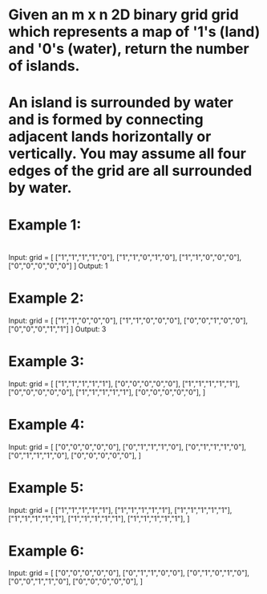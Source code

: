 # Given an m x n 2D binary grid grid which represents a map of '1's (land) and '0's (water), return the number of islands.
#
# An island is surrounded by water and is formed by connecting adjacent lands horizontally or vertically. You may assume all four edges of the grid are all surrounded by water.
#
# Example 1:
# 
 Input: grid = [
   ["1","1","1","1","0"],
   ["1","1","0","1","0"],
   ["1","1","0","0","0"],
   ["0","0","0","0","0"]
 ]
 Output: 1

# Example 2:
 
 Input: grid = [
   ["1","1","0","0","0"],
   ["1","1","0","0","0"],
   ["0","0","1","0","0"],
   ["0","0","0","1","1"]
 ]
 Output: 3

# Example 3:

 Input: grid = [
   ["1","1","1","1","1"],
   ["0","0","0","0","0"],
   ["1","1","1","1","1"],
   ["0","0","0","0","0"],
   ["1","1","1","1","1"],
   ["0","0","0","0","0"],
]

# Example 4:

 Input: grid = [
   ["0","0","0","0","0"],
   ["0","1","1","1","0"],
   ["0","1","1","1","0"],
   ["0","1","1","1","0"],
   ["0","0","0","0","0"],
]

# Example 5:

 Input: grid = [
   ["1","1","1","1","1"],
   ["1","1","1","1","1"],
   ["1","1","1","1","1"],
   ["1","1","1","1","1"],
   ["1","1","1","1","1"],
   ["1","1","1","1","1"],
]

# Example 6:

 Input: grid = [
   ["0","0","0","0","0"],
   ["0","1","1","0","0"],
   ["0","1","0","1","0"],
   ["0","0","1","1","0"],
   ["0","0","0","0","0"],
]

